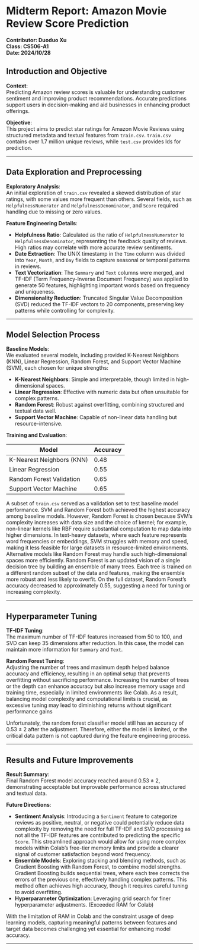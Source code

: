 # Midterm Report: Amazon Movie Review Score Prediction

**Contributor: Duoduo Xu**  
**Class: CS506-A1**  
**Date: 2024/10/28**

## Introduction and Objective

**Context**:  
Predicting Amazon review scores is valuable for understanding customer sentiment and improving product recommendations. Accurate predictions support users in decision-making and aid businesses in enhancing product offerings.

**Objective**:  
This project aims to predict star ratings for Amazon Movie Reviews using structured metadata and textual features from `train.csv`. `train.csv` contains over 1.7 million unique reviews, while `test.csv` provides Ids for prediction.

---

## Data Exploration and Preprocessing

**Exploratory Analysis**:  
An initial exploration of `train.csv` revealed a skewed distribution of star ratings, with some values more frequent than others. Several fields, such as `HelpfulnessNumerator` and `HelpfulnessDenominator`, and `Score` required handling due to missing or zero values.

**Feature Engineering Details**:
- **Helpfulness Ratio**: Calculated as the ratio of `HelpfulnessNumerator` to `HelpfulnessDenominator`, representing the feedback quality of reviews. High ratios may correlate with more accurate review sentiments.
- **Date Extraction**: The UNIX timestamp in the `Time` column was divided into `Year`, `Month`, and `Day` fields to capture seasonal or temporal patterns in reviews.
- **Text Vectorization**: The `Summary` and `Text` columns were merged, and TF-IDF (Term Frequency-Inverse Document Frequency) was applied to generate 50 features, highlighting important words based on frequency and uniqueness.
- **Dimensionality Reduction**: Truncated Singular Value Decomposition (SVD) reduced the TF-IDF vectors to 20 components, preserving key patterns while controlling for complexity.

---

## Model Selection Process

**Baseline Models**:  
We evaluated several models, including provided K-Nearest Neighbors (KNN), Linear Regression, Random Forest, and Support Vector Machine (SVM), each chosen for unique strengths:
   - **K-Nearest Neighbors**: Simple and interpretable, though limited in high-dimensional spaces.
   - **Linear Regression**: Effective with numeric data but often unsuitable for complex patterns.
   - **Random Forest**: Robust against overfitting, combining structured and textual data well.
   - **Support Vector Machine**: Capable of non-linear data handling but resource-intensive.

**Training and Evaluation**:  

| Model                     | Accuracy |
|---------------------------|----------|
| K-Nearest Neighbors (KNN) | 0.48     |
| Linear Regression         | 0.55     |
| Random Forest Validation  | 0.65     |
| Support Vector Machine    | 0.65     |

A subset of `train.csv` served as a validation set to test baseline model performance. SVM and Random Forest both achieved the highest accuracy among baseline models. However, Random Forest is chosen because SVM’s complexity increases with data size and the choice of kernel; for example, non-linear kernels like RBF require substantial computation to map data into higher dimensions. In text-heavy datasets, where each feature represents word frequencies or embeddings, SVM struggles with memory and speed, making it less feasible for large datasets in resource-limited environments. Alternative models like Random Forest may handle such high-dimensional spaces more efficiently. Random Forest is an updated vision of a single decision tree by building an ensemble of many trees. Each tree is trained on a different random subset of the data and features, making the ensemble more robust and less likely to overfit. On the full dataset, Random Forest’s accuracy decreased to approximately 0.55, suggesting a need for tuning or increasing complexity.

---

## Hyperparameter Tuning

**TF-IDF Tuning**:  
The maximum number of TF-IDF features increased from 50 to 100, and SVD can keep 35 dimensions after reduction. In this case, the model can maintain more information for `Summary` and `Text`.

**Random Forest Tuning**:  
Adjusting the number of trees and maximum depth helped balance accuracy and efficiency, resulting in an optimal setup that prevents overfitting without sacrificing performance. Increasing the number of trees or the depth can enhance accuracy but also increase memory usage and training time, especially in limited environments like Colab. As a result, balancing model complexity and computational limits is crucial, as excessive tuning may lead to diminishing returns without significant performance gains

Unfortunately, the random forest classifier model still has an accuracy of 0.53 ± 2 after the adjustment. Therefore, either the model is limited, or the critical data pattern is not captured during the feature engineering process.

---

## Results and Future Improvements

**Result Summary**:  
Final Random Forest model accuracy reached around 0.53 ± 2, demonstrating acceptable but improvable performance across structured and textual data.

**Future Directions**:  
   - **Sentiment Analysis**: Introducing a `Sentiment` feature to categorize reviews as positive, neutral, or negative could potentially reduce data complexity by removing the need for full TF-IDF and SVD processing as not all the TF-IDF features are contributed to predicting the specific `Score`. This streamlined approach would allow for using more complex models within Colab’s free-tier memory limits and provide a clearer signal of customer satisfaction beyond word frequency.
   - **Ensemble Models**: Exploring stacking and blending methods, such as Gradient Boosting with Random Forest, to combine model strengths. Gradient Boosting builds sequential trees, where each tree corrects the errors of the previous one, effectively handling complex patterns. This method often achieves high accuracy, though it requires careful tuning to avoid overfitting.
   - **Hyperparameter Optimization**: Leveraging grid search for finer hyperparameter adjustments. (Exceeded RAM for Colab)

With the limitation of RAM in Colab and the constraint usage of deep learning models, capturing meaningful patterns between features and target data becomes challenging yet essential for enhancing model accuracy. 

---
